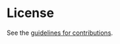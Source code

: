 # License

See the
[guidelines for contributions](https://github.com/core-wg/oscore-capable-proxies/blob/main/CONTRIBUTING.md).
